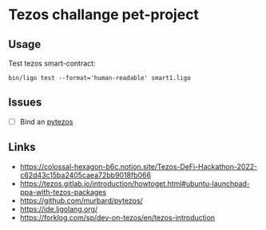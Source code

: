 # Tezos challange pet-project

## Usage

Test tezos smart-contract:

```shell
bin/ligo test --format='human-readable' smart1.ligo
```


## Issues

* [ ] Bind an [pytezos](https://github.com/murbard/pytezos/)

## Links

* https://colossal-hexagon-b6c.notion.site/Tezos-DeFi-Hackathon-2022-c62d43c15ba2405caea72bb9018fb066
* https://tezos.gitlab.io/introduction/howtoget.html#ubuntu-launchpad-ppa-with-tezos-packages
* https://github.com/murbard/pytezos/
* https://ide.ligolang.org/ 
* https://forklog.com/sp/dev-on-tezos/en/tezos-introduction
